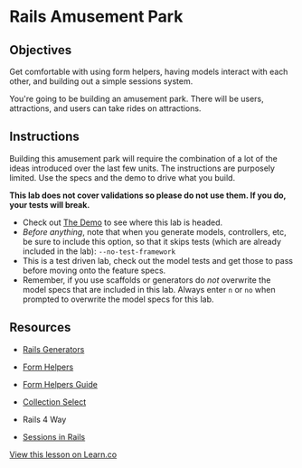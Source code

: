 # Rails Amusement Park

## Objectives

Get comfortable with using form helpers, having models interact with each other, and building out a simple sessions system.

You're going to be building an amusement park. There will be users, attractions, and users can take rides on attractions.

## Instructions

Building this amusement park will require the combination of a lot of the ideas introduced over the last few units.  The instructions are purposely limited.  Use the specs and the demo to drive what you build.

**This lab does not cover validations so please do not use them. If you do, your tests will break.**

* Check out [The Demo](http://amusement-park.herokuapp.com/) to see where this lab is headed.
* <em>Before anything</em>, note that when you generate models, controllers, etc, be sure to include this option, so that it skips tests (which are already included in the lab): `--no-test-framework`
* This is a test driven lab, check out the model tests and get those to pass before moving onto the feature specs.
* Remember, if you use scaffolds or generators do <em>not</em> overwrite the model specs that are included in this lab. Always enter `n` or `no` when prompted to overwrite the model specs for this lab.

## Resources
* [Rails Generators](http://guides.rubyonrails.org/generators.html)

* [Form Helpers](http://api.rubyonrails.org/classes/ActionView/Helpers/FormHelper.html)

* [Form Helpers Guide](http://guides.rubyonrails.org/form_helpers.html)

* [Collection Select](http://stackoverflow.com/questions/8907867/can-someone-explain-collection-select-to-me-in-clear-simple-terms)

* Rails 4 Way

* [Sessions in Rails](http://guides.rubyonrails.org/security.html#sessions)

<a href='https://learn.co/lessons/rails-amusement-park' data-visibility='hidden'>View this lesson on Learn.co</a>
